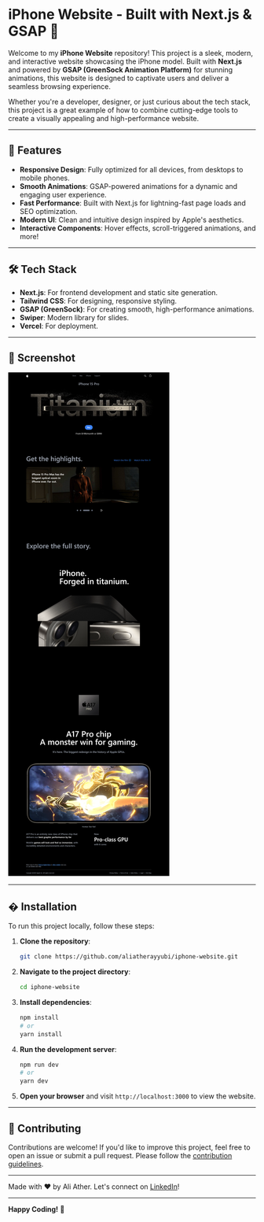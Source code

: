 # iPhone Website - Built with Next.js & GSAP 🚀

Welcome to my **iPhone Website** repository! This project is a sleek, modern, and interactive website showcasing the iPhone model. Built with **Next.js** and powered by **GSAP (GreenSock Animation Platform)** for stunning animations, this website is designed to captivate users and deliver a seamless browsing experience.

Whether you're a developer, designer, or just curious about the tech stack, this project is a great example of how to combine cutting-edge tools to create a visually appealing and high-performance website.

---

## 🌟 Features

- **Responsive Design**: Fully optimized for all devices, from desktops to mobile phones.
- **Smooth Animations**: GSAP-powered animations for a dynamic and engaging user experience.
- **Fast Performance**: Built with Next.js for lightning-fast page loads and SEO optimization.
- **Modern UI**: Clean and intuitive design inspired by Apple's aesthetics.
- **Interactive Components**: Hover effects, scroll-triggered animations, and more!

---

## 🛠️ Tech Stack

- **Next.js**: For frontend development and static site generation.
- **Tailwind CSS**: For designing, responsive styling.
- **GSAP (GreenSock)**: For creating smooth, high-performance animations.
- **Swiper**: Modern library for slides.
- **Vercel**: For deployment.

---

## 📸 Screenshot


![](https://github.com/AliAtherAyyubi/3d-iphone-website/blob/master/Screenshots/webPage.png)

---
## � Installation

To run this project locally, follow these steps:

1. **Clone the repository**:
   ```bash
   git clone https://github.com/aliatherayyubi/iphone-website.git
   ```

2. **Navigate to the project directory**:
   ```bash
   cd iphone-website
   ```

3. **Install dependencies**:
   ```bash
   npm install
   # or
   yarn install
   ```

4. **Run the development server**:
   ```bash
   npm run dev
   # or
   yarn dev
   ```

5. **Open your browser** and visit `http://localhost:3000` to view the website.

---



## 🤝 Contributing

Contributions are welcome! If you'd like to improve this project, feel free to open an issue or submit a pull request. Please follow the [contribution guidelines](CONTRIBUTING.md).

---

Made with ❤️ by Ali Ather. Let's connect on [LinkedIn](https://www.linkedin.com/in/ali-ather-10a9601b2/)!

---

**Happy Coding!** 🎉

